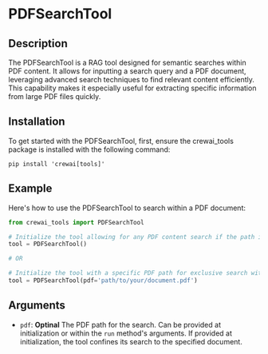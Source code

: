# PDFSearchTool

## Description
The PDFSearchTool is a RAG tool designed for semantic searches within PDF content. It allows for inputting a search query and a PDF document, leveraging advanced search techniques to find relevant content efficiently. This capability makes it especially useful for extracting specific information from large PDF files quickly.

## Installation
To get started with the PDFSearchTool, first, ensure the crewai_tools package is installed with the following command:

```shell
pip install 'crewai[tools]'
```

## Example
Here's how to use the PDFSearchTool to search within a PDF document:

```python
from crewai_tools import PDFSearchTool

# Initialize the tool allowing for any PDF content search if the path is provided during execution
tool = PDFSearchTool()

# OR

# Initialize the tool with a specific PDF path for exclusive search within that document
tool = PDFSearchTool(pdf='path/to/your/document.pdf')
```

## Arguments
- `pdf`: **Optinal** The PDF path for the search. Can be provided at initialization or within the `run` method's arguments. If provided at initialization, the tool confines its search to the specified document.
